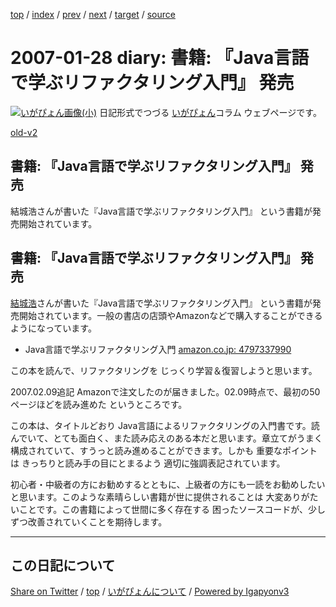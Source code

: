 [top](../index.html) 
 / [index](index.html) 
 / [prev](ig070127.html) 
 / [next](ig070130.html) 
 / [target](https://igapyon.github.io/diary/2007/ig070128.html) 
 / [source](https://github.com/igapyon/diary/blob/gh-pages/2007/ig070128.src.md) 

2007-01-28 diary: 書籍: 『Java言語で学ぶリファクタリング入門』 発売
=====================================================================================================
[![いがぴょん画像(小)](https://igapyon.github.io/diary/images/iga200306s.jpg "いがぴょん")](https://igapyon.github.io/diary/memo/memoigapyon.html) 日記形式でつづる [いがぴょん](https://igapyon.github.io/diary/memo/memoigapyon.html)コラム ウェブページです。

[old-v2](ig070128-orig.html)

## 書籍: 『Java言語で学ぶリファクタリング入門』 発売

結城浩さんが書いた『Java言語で学ぶリファクタリング入門』 という書籍が発売開始されています。


## 書籍: 『Java言語で学ぶリファクタリング入門』 発売

[結城浩](http://www.hyuki.com/)さんが書いた『Java言語で学ぶリファクタリング入門』 という書籍が発売開始されています。一般の書店の店頭やAmazonなどで購入することができるようになっています。

* Java言語で学ぶリファクタリング入門
  [amazon.co.jp: 4797337990](http://www.amazon.co.jp/exec/obidos/ASIN/4797337990/igapyondiary-22)

この本を読んで、リファクタリングを じっくり学習＆復習しようと思います。

2007.02.09追記 Amazonで注文したのが届きました。02.09時点で、最初の50ページほどを読み進めた というところです。

この本は、タイトルどおり Java言語によるリファクタリングの入門書です。読んでいて、とても面白く、また読み応えのある本だと思います。章立てがうまく構成されていて、すうっと読み進めることができます。しかも 重要なポイントは きっちりと読み手の目にとまるよう 適切に強調表記されています。

初心者・中級者の方にお勧めするとともに、上級者の方にも一読をお勧めしたいと思います。このような素晴らしい書籍が世に提供されることは 大変ありがたいことです。この書籍によって世間に多く存在する 困ったソースコードが、少しずつ改善されていくことを期待します。


----------------------------------------------------------------------------------------------------

## この日記について

[Share on Twitter](https://twitter.com/intent/tweet?hashtags=igapyon%2Cdiary%2C%E3%81%84%E3%81%8C%E3%81%B4%E3%82%87%E3%82%93&text=%E6%9B%B8%E7%B1%8D%3A+%E3%80%8EJava%E8%A8%80%E8%AA%9E%E3%81%A7%E5%AD%A6%E3%81%B6%E3%83%AA%E3%83%95%E3%82%A1%E3%82%AF%E3%82%BF%E3%83%AA%E3%83%B3%E3%82%B0%E5%85%A5%E9%96%80%E3%80%8F+%E7%99%BA%E5%A3%B2&url=https%3A%2F%2Figapyon.github.io%2Fdiary%2F2007%2Fig070128.html) / [top](../index.html) / [いがぴょんについて](https://igapyon.github.io/diary/memo/memoigapyon.html) / [Powered by Igapyonv3](https://github.com/igapyon/igapyonv3)
